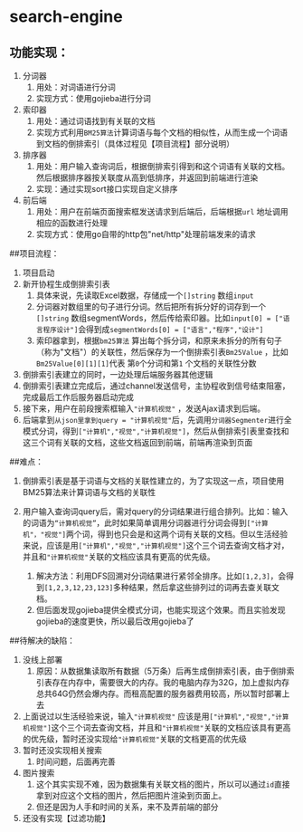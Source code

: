 # search-engine
## 功能实现：

1. 分词器
    1. 用处：对词语进行分词
    2. 实现方式：使用gojieba进行分词
2. 索印器
    1. 用处：通过词语找到有关联的文档
    2. 实现方式利用`BM25算法`计算词语与每个文档的相似性，从而生成一个词语到文档的倒排索引（具体过程见【项目流程】部分说明）
3. 排序器
    1. 用处：用户输入查询词后，根据倒排索引得到和这个词语有关联的文档。然后根据排序器按关联度从高到低排序，并返回到前端进行渲染
    2. 实现：通过实现sort接口实现自定义排序
4. 前后端
    1. 用处：用户在前端页面搜索框发送请求到后端后，后端根据`url` 地址调用相应的函数进行处理
    2. 实现方式：使用go自带的http包"net/http"处理前端发来的请求



##项目流程：

1. 项目启动
2. 新开协程生成倒排索引表
    1. 具体来说，先读取Excel数据，存储成一个`[]string` 数组`input`
    2. 分词器对数组里的句子进行分词。然后把所有拆分好的词存到一个`[]string` 数组segmentWords，然后传给索印器。比如`input[0] = ["语言程序设计"]`会得到成`segmentWords[0] = ["语言","程序","设计"]`
    3. 索印器拿到，根据`bm25算法` 算出每个拆分词，和原来未拆分的所有句子（称为"文档"）的关联性，然后保存为一个倒排索引表`Bm25Value` ，比如`Bm25Value[0][1][1]`代表 第`0`个分词和第`1` 个文档的关联性分数
3. 倒排索引表建立的同时，一边处理后端服务器其他逻辑
4. 倒排索引表建立完成后，通过channel发送信号，主协程收到信号结束阻塞，完成最后工作后服务器启动完成
5. 接下来，用户在前段搜索框输入`"计算机视觉"` ，发送Ajax请求到后端。
6. 后端拿到`从json里拿到query = "计算机视觉"`后，先调用`分词器Segmenter`进行全模式分词，得到`["计算机","视觉","计算机视觉"]`，然后从倒排索引表里查找和这三个词有关联的文档，这些文档返回到前端，前端再渲染到页面



##难点：

1. 倒排索引表是基于词语与文档的关联性建立的，为了实现这一点，项目使用BM25算法来计算词语与文档的关联性

2. 用户输入查询词query后，需对query的分词结果进行组合排列。比如：输入的词语为`“计算机视觉”`，此时如果简单调用分词器进行分词会得到`["计算机"，"视觉"]`两个词，得到也只会是和这两个词有关联的文档。但以生活经验来说，应该是用`["计算机","视觉","计算机视觉"]`这个三个词去查询文档才对，并且和`"计算机视觉"`关联的文档应该具有更高的优先级。

    1. 解决方法：利用DFS回溯对分词结果进行紧邻全排序。比如`[1,2,3]`，会得到`[1,2,3,12,23,123]`多种结果，然后拿这些排列过的词再去查关联文档。
    2. 但后面发现gojieba提供全模式分词，也能实现这个效果。而且实验发现gojieba的速度更快，所以最后改用gojieba了

    

##待解决的缺陷：

1. 没线上部署
    1. 原因：从数据集读取所有数据（5万条）后再生成倒排索引表，由于倒排索引表存在内存中，需要很大的内存。我的电脑内存为32G，加上虚拟内存总共64G仍然会爆内存。而租高配置的服务器费用较高，所以暂时部署上去
2. 上面说过以生活经验来说，输入`"计算机视觉"` 应该是用`["计算机","视觉","计算机视觉"]`这个三个词去查询文档，并且和`"计算机视觉"`关联的文档应该具有更高的优先级，暂时还没实现给`"计算机视觉"`关联的文档更高的优先级
3. 暂时还没实现相关搜索
    1. 时间问题，后面再完善
4. 图片搜索
    1. 这个其实实现不难，因为数据集有关联文档的图片，所以可以通过`id`直接拿到对应这个文档的图片，然后把图片渲染到页面上。
    2. 但还是因为人手和时间的关系，来不及弄前端的部分
5. 还没有实现【过滤功能】
